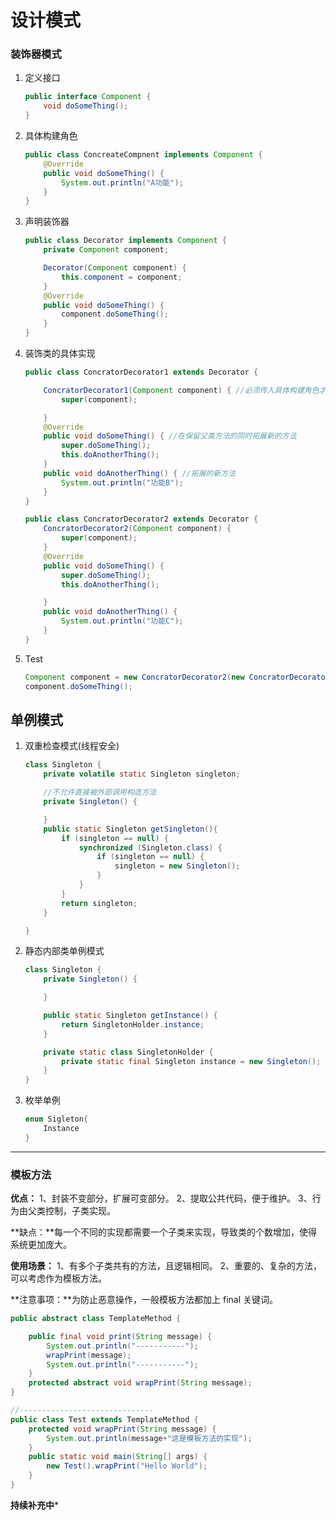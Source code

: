 #  设计模式



###  装饰器模式

 1. 定义接口

    ```java
    public interface Component {
        void doSomeThing();
    }
    ```

2. 具体构建角色

    ```java
    public class ConcreateCompnent implements Component {
        @Override
        public void doSomeThing() {
            System.out.println("A功能");
        }
    }
    ```

3. 声明装饰器

    ```java
    public class Decorator implements Component {
        private Component component;
    
        Decorator(Component component) { 
            this.component = component;
        }
        @Override
        public void doSomeThing() {
            component.doSomeThing();
        }
    }
    
    ```

4. 装饰类的具体实现

    ```java
    public class ConcratorDecorator1 extends Decorator {
    
        ConcratorDecorator1(Component component) { //必须传入具体构建角色才能够装饰
            super(component);
    
        }
        @Override
        public void doSomeThing() { //在保留父类方法的同时拓展新的方法
            super.doSomeThing();
            this.doAnotherThing();
        }
        public void doAnotherThing() { //拓展的新方法
            System.out.println("功能B");
        }
    }
    
    public class ConcratorDecorator2 extends Decorator {
        ConcratorDecorator2(Component component) {
            super(component);
        }
        @Override
        public void doSomeThing() {  
            super.doSomeThing();
            this.doAnotherThing();
    
        }
        public void doAnotherThing() {
            System.out.println("功能C");
        }
    }
    
    ```

5. Test

    ```java
    Component component = new ConcratorDecorator2(new ConcratorDecorator1(new ConcreateCompnent())); //具体构建对象new ConreateComponent（）同时具有了装饰器1和在装饰器2所提供的拓展方法
    component.doSomeThing(); 
    ```


## 单例模式

1. 双重检查模式(线程安全)

   ```java
   class Singleton {
       private volatile static Singleton singleton;
   
       //不允许直接被外部调用构造方法
       private Singleton() {
   
       }
       public static Singleton getSingleton(){
           if (singleton == null) {
               synchronized (Singleton.class) {
                   if (singleton == null) {
                       singleton = new Singleton();
                   }
               }
           }
           return singleton;
       }
   
   }
   ```

2. 静态内部类单例模式

   ```java
   class Singleton {
       private Singleton() {
   
       }
   
       public static Singleton getInstance() {
           return SingletonHolder.instance;
       }
   
       private static class SingletonHolder {
           private static final Singleton instance = new Singleton();
       }
   }
   ```

   

3. 枚举单例

   ```java
   enum Sigleton{
       Instance
   }
   ```

****

### 模板方法

**优点：** 1、封装不变部分，扩展可变部分。 2、提取公共代码，便于维护。 3、行为由父类控制，子类实现。

**缺点：**每一个不同的实现都需要一个子类来实现，导致类的个数增加，使得系统更加庞大。

**使用场景：** 1、有多个子类共有的方法，且逻辑相同。 2、重要的、复杂的方法，可以考虑作为模板方法。

**注意事项：**为防止恶意操作，一般模板方法都加上 final 关键词。

```java
public abstract class TemplateMethod {

    public final void print(String message) {
        System.out.println("-----------");
        wrapPrint(message);
        System.out.println("-----------");
    }
    protected abstract void wrapPrint(String message);
}

//------------------------------
public class Test extends TemplateMethod {
    protected void wrapPrint(String message) {
        System.out.println(message+"这是模板方法的实现");
    }
    public static void main(String[] args) {
        new Test().wrapPrint("Hello World");
    }
}
```



**持续补充中***

